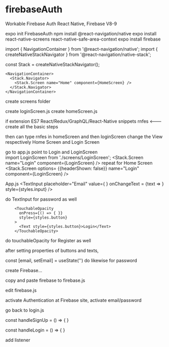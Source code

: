 # firebaseAuth
Workable Firebase Auth React Native, Firebase V8-9

expo init FirebaseAuth
npm install @react-navigation/native
expo install react-native-screens react-native-safe-area-context
expo install firebase

import { NavigationContainer } from '@react-navigation/native';
import { createNativeStackNavigator } from '@react-navigation/native-stack';

const Stack = createNativeStackNavigator();

    <NavigationContainer>
      <Stack.Navigator>
        <Stack.Screen name="Home" component={HomeScreen} />
      </Stack.Navigator>
    </NavigationContainer>

create screens folder

create loginScreen.js
create homeScreen.js

if extension 
ES7 React/Redux/GraphQL/React-Native snippets
rnfes <--- create all the basic steps

then can type rnfes in homeScreen and then loginScreen
change the View respectively Home Screen and Login Screen

go to app.js
point to Login and LoginScreen          
import LoginScreen from './screens/LoginScreen';
<Stack.Screen name="Login" component={LoginScreen} />
repeat for Home Screen
 <Stack.Screen options= {{headerShown: false}} name="Login" component={LoginScreen} />

App.js
    <KeyboardAvoidingView
        style={styles.container}
        behavior="padding"    
    >
      <View style={styles.inputContainer}>
        <TextInput
          placeholder="Email"
          value={ }
          onChangeText = {text => }
          style={styles.input}
        />
      </View>
    </KeyboardAvoidingView>


do TextInput for password as well


        <TouchableOpacity
          onPress={() => { }}
          style={styles.button}  
        >
          <Text style={styles.button}>Login</Text>
        </TouchableOpacity>

do touchableOpacity for Register as well


after setting properties of buttons and texts,

  const [email, setEmail] = useState('')
do likewise for password


create Firebase...

copy and paste firebase to firebase.js

edit firebase.js

activate Authentication at Firebase site, activate email/password

go back to login.js

const handleSignUp = () => {
}

const handleLogin = () => {
}

add listener
